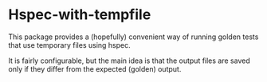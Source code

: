 # Hspec-with-tempfile

This package provides a (hopefully) convenient way of running golden
tests that use temporary files using hspec.

It is fairly configurable, but the main idea is that the output files
are saved only if they differ from the expected (golden) output.
